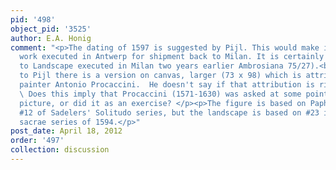 ```yaml
---
pid: '498'
object_pid: '3525'
author: E.A. Honig
comment: "<p>The dating of 1597 is suggested by Pijl. This would make it an early
  work executed in Antwerp for shipment back to Milan. It is certainly very much connected
  to Landscape executed in Milan two years earlier Ambrosiana 75/27).<br />According
  to Pijl there is a version on canvas, larger (73 x 98) which is attributed to Milanese
  painter Antonio Procaccini.  He doesn't say if that attribution is right or not.
  \ Does this imply that Procaccini (1571-1630) was asked at some point to copy the
  picture, or did it as an exercise? </p><p>The figure is based on Paphnutius in image
  #12 of Sadelers' Solitudo series, but the landscape is based on #23 in their Sylvae
  sacrae series of 1594.</p>"
post_date: April 18, 2012
order: '497'
collection: discussion
---
```

